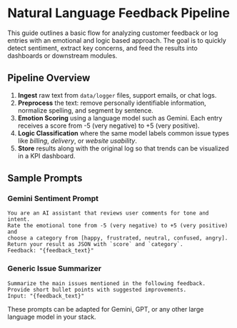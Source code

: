 # Natural Language Feedback Pipeline

This guide outlines a basic flow for analyzing customer feedback or log entries with an emotional and logic based approach. The goal is to quickly detect sentiment, extract key concerns, and feed the results into dashboards or downstream modules.

## Pipeline Overview

1. **Ingest** raw text from `data/logger` files, support emails, or chat logs.
2. **Preprocess** the text: remove personally identifiable information, normalize spelling, and segment by sentence.
3. **Emotion Scoring** using a language model such as Gemini. Each entry receives a score from -5 (very negative) to +5 (very positive).
4. **Logic Classification** where the same model labels common issue types like _billing_, _delivery_, or _website usability_.
5. **Store** results along with the original log so that trends can be visualized in a KPI dashboard.

## Sample Prompts

### Gemini Sentiment Prompt
```
You are an AI assistant that reviews user comments for tone and intent.
Rate the emotional tone from -5 (very negative) to +5 (very positive) and
choose a category from [happy, frustrated, neutral, confused, angry].
Return your result as JSON with `score` and `category`.
Feedback: "{feedback_text}"
```

### Generic Issue Summarizer
```
Summarize the main issues mentioned in the following feedback.
Provide short bullet points with suggested improvements.
Input: "{feedback_text}"
```

These prompts can be adapted for Gemini, GPT, or any other large language model in your stack.
